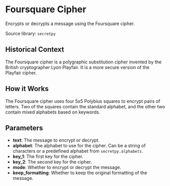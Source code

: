 
# Foursquare Cipher

Encrypts or decrypts a message using the Foursquare cipher.

Source library: `secretpy`

## Historical Context

The Foursquare cipher is a polygraphic substitution cipher invented by the British cryptographer Lyon Playfair. It is a more secure version of the Playfair cipher.

## How it Works

The Foursquare cipher uses four 5x5 Polybius squares to encrypt pairs of letters. Two of the squares contain the standard alphabet, and the other two contain mixed alphabets based on keywords.

## Parameters

- **text**: The message to encrypt or decrypt.
- **alphabet**: The alphabet to use for the cipher. Can be a string of characters or a predefined alphabet from `secretpy.alphabets`.
- **key_1**: The first key for the cipher.
- **key_2**: The second key for the cipher.
- **mode**: Whether to encrypt or decrypt the message.
- **keep_formatting**: Whether to keep the original formatting of the message.
